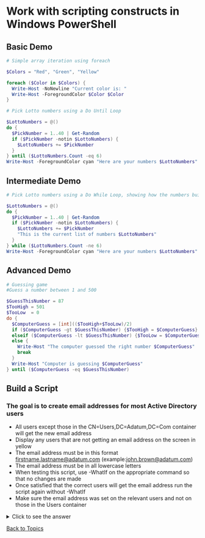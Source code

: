 # Work with scripting constructs in Windows PowerShell

## Basic Demo

```PowerShell
# Simple array iteration using foreach

$Colors = "Red", "Green", "Yellow"

foreach ($Color in $Colors) {
  Write-Host -NoNewline "Current color is: "
  Write-Host -ForegroundColor $Color $Color
}

# Pick Lotto numbers using a Do Until Loop

$LottoNumbers = @()
do {
  $PickNumber = 1..40 | Get-Random
  if ($PickNumber -notin $LottoNumbers) {
    $LottoNumbers += $PickNumber
  }
} until ($LottoNumbers.Count -eq 6)
Write-Host -ForegroundColor cyan "Here are your numbers $LottoNumbers"

```

## Intermediate Demo

```PowerShell
# Pick Lotto numbers using a Do While Loop, showing how the numbers build in the array

$LottoNumbers = @()
do {
  $PickNumber = 1..40 | Get-Random
  if ($PickNumber -notin $LottoNumbers) {
    $LottoNumbers += $PickNumber
    "This is the current list of numbers $LottoNumbers" 
  }
} while ($LottoNumbers.Count -ne 6)
Write-Host -ForegroundColor cyan "Here are your numbers $LottoNumbers"
```

## Advanced Demo

```PowerShell
# Guessing game
#Guess a number between 1 and 500

$GuessThisNumber = 87
$TooHigh = 501
$TooLow  = 0
do {
  $ComputerGuess = [int](($TooHigh+$TooLow)/2)
  if ($ComputerGuess -gt $GuessThisNumber) {$TooHigh = $ComputerGuess}
  elseif ($ComputerGuess -lt $GuessThisNumber) {$TooLow = $ComputerGuess}
  else {
    Write-Host "The computer guessed the right number $ComputerGuess"
    break
  }
  Write-Host "Computer is guessing $ComputerGuess"
} until ($ComputerGuess -eq $GuessThisNumber)
```

## Build a Script

### The goal is to create email addresses for most Active Directory users
- All users except those in the CN=Users,DC=Adatum,DC=Com container will get the new email address
- Display any users that are not getting an email address on the screen in yellow
- The email address must be in this format firstname.lastname@adatum.com (example:john.brown@adatum.com)
- The email address must be in all lowercase letters
- When testing this script, use -WhatIf on the appropriate command so that no changes are made
- Once satisfied that the correct users will get the email address run the script again without -WhatIf
- Make sure the email address was set on the relevant users and not on those in the Users container

<details><summary>Click to see the answer</summary><Strong> 
  
```PowerShell
$AllAdUsers = Get-ADuser -Filter *
foreach ($User in $AllAdusers) {
  if ($User.DistinguishedName -like '*CN=Users,DC=Adatum,DC=Com'){
    Write-Host -ForegroundColor Yellow Skipping $User.Name
  }
  else {
    $EmailAddress = $User.GivenName + '.' + $User.Surname + '@adatum.com'
    $EmailAddress = $EmailAddress.ToLower()
    Set-ADUser -Identity $User -EmailAddress $EmailAddress -WhatIf
  }
}

$UserSample = @()
$SalesUsers = Get-ADUser -filter {Department -eq 'Sales'} -Properties EmailAddress
$UserSample += $SalesUsers[0]
$UserSample += Get-ADuser -filter {Name -eq 'Administrator'} -Properties EmailAddress

$UserSample | Select-Object -Property Name, EmailAddress
```
</Strong></details> 




[Back to Topics](../README.md#afternoon-session)
